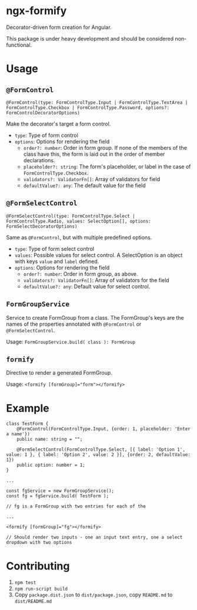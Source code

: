 # ngx-formify

Decorator-driven form creation for Angular.

This package is under heavy development and should be considered non-functional.

# Usage

## `@FormControl`

`@FormControl(type: FormControlType.Input | FormControlType.TextArea | FormControlType.Checkbox | FormControlType.Password, options?: FormControlDecoratorOptions)`

Make the decorator's target a form control.

- `type`: Type of form control
- `options`: Options for rendering the field
	- `order?: number`: Order in form group. If none of the members of the class have this, the form is laid out in the order of member declarations.
	- `placeholder?: string`: The form's placeholder, or label in the case of `FormControlType.Checkbox`.
	- `validators?: ValidatorFn[]`: Array of validators for field
	- `defaultValue?: any`: The default value for the field

## `@FormSelectControl`

`@FormSelectControl(type: FormControlType.Select | FormControlType.Radio, values: SelectOption[], options: FormSelectDecoratorOptions)`

Same as `@FormControl`, but with multiple predefined options.

- `type`: Type of form select control
- `values`: Possible values for select control. A SelectOption is an object with keys `value` and `label` defined.
- `options`: Options for rendering the field
	- `order?: number`: Order in form group, as above.
	- `validators?: ValidatorFn[]`: Array of validators for the field
	- `defaultValue?: any`: Default value for select control.

## `FormGroupService`

Service to create FormGroup from a class. The FormGroup's keys are the names of the properties annotated with `@FormControl` or `@FormSelectControl`.

Usage: `FormGroupService.build( class ): FormGroup`

## `formify`

Directive to render a generated FormGroup.

Usage: `<formify [formGroup]="form"></formify>`

# Example

```
class TestForm {
	@FormControl(FormControlType.Input, {order: 1, placeholder: 'Enter a name'})
	public name: string = "";

	@FormSelectControl(FormControlType.Select, [{ label: 'Option 1', value: 1 }, { label: 'Option 2', value: 2 }], {order: 2, defaultValue: 1})
	public option: number = 1;
}

...

const fgService = new FormGroupService();
const fg = fgService.build( TestForm );

// fg is a FormGroup with two entries for each of the 

...

<formify [formGroup]="fg"></formify>

// Should render two inputs - one an input text entry, one a select dropdown with two options
```

# Contributing

1. `npm test`
2. `npm run-script build`
3. Copy `package.dist.json` to `dist/package.json`, copy `README.md` to `dist/README.md`
